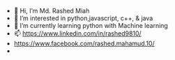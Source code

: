- 👋 Hi, I’m Md. Rashed Miah
- 👀 I’m interested in python,javascript, c++, & java
- 🌱 I’m currently learning python with  Machine learning
- 📫 https://www.linkedin.com/in/rashed9810/
- https://www.facebook.com/rashed.mahamud.10/
- 

<!---
rashed9810/rashed9810 is a ✨ special ✨ repository because its `README.md` (this file) appears on your GitHub profile.
You can click the Preview link to take a look at your changes.
--->
